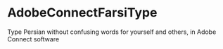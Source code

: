 # AdobeConnectFarsiType
 Type Persian without confusing words for yourself and others, in Adobe Connect software
